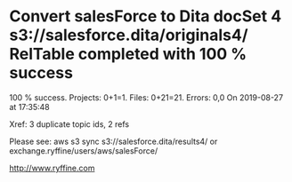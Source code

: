 # Convert salesForce to Dita docSet 4 s3://salesforce.dita/originals4/ RelTable completed with 100 % success

100 % success. Projects: 0+1=1.  Files: 0+21=21. Errors: 0,0  On 2019-08-27 at 17:35:48

Xref: 3 duplicate topic ids, 2 refs

Please see: aws s3 sync s3://salesforce.dita/results4/ or exchange.ryffine/users/aws/salesForce/

http://www.ryffine.com
